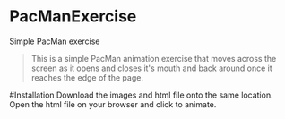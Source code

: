 # PacManExercise
Simple PacMan exercise

> This is a simple PacMan animation exercise that moves across the screen as it opens and closes it's mouth and back around once it reaches the edge of the page.

#Installation
Download the images and html file onto the same location. Open the html file on your browser and click to animate.


